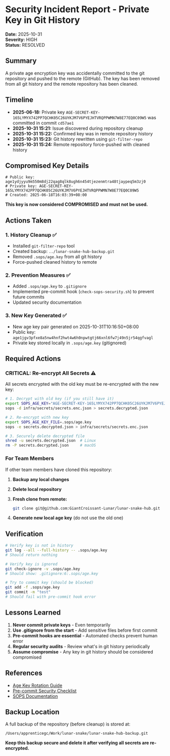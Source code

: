# Security Incident Report - Private Key in Git History

**Date:** 2025-10-31  
**Severity:** HIGH  
**Status:** RESOLVED

## Summary

A private age encryption key was accidentally committed to the git repository and pushed to the remote (GitHub). The key has been removed from all git history and the remote repository has been cleaned.

## Timeline

- **2025-06-18:** Private key `AGE-SECRET-KEY-165LYMYX742PP7QCHK05C26UYKJM7V6PYEJHTVRQPPWMN7W8E77EQ0C09W5` was committed in commit `cd57ae1`
- **2025-10-31 15:21:** Issue discovered during repository cleanup
- **2025-10-31 15:22:** Confirmed key was in remote repository history
- **2025-10-31 15:23:** Git history rewritten using `git-filter-repo`
- **2025-10-31 15:24:** Remote repository force-pushed with cleaned history

## Compromised Key Details

```
# Public key: age1ydjyyu9m550m8dj22qag8qlk8ugh6n454tjezenmtra48tjaypeq5m3zj0
# Private key: AGE-SECRET-KEY-165LYMYX742PP7QCHK05C26UYKJM7V6PYEJHTVRQPPWMN7W8E77EQ0C09W5
# Created: 2025-06-18T16:03:39+08:00
```

**This key is now considered COMPROMISED and must not be used.**

## Actions Taken

### 1. History Cleanup ✅

- Installed `git-filter-repo` tool
- Created backup: `../lunar-snake-hub-backup.git`
- Removed `.sops/age.key` from all git history
- Force-pushed cleaned history to remote

### 2. Prevention Measures ✅

- Added `.sops/age.key` to `.gitignore`
- Implemented pre-commit hook (`check-sops-security.sh`) to prevent future commits
- Updated security documentation

### 3. New Key Generated ✅

- New age key pair generated on 2025-10-31T10:16:50+08:00
- Public key: `age1jgv3pfxe8a5nw4hnf2hwt4w6h0npwtgtj66xnl6fw7j49n5jr54qgfvagl`
- Private key stored locally in `.sops/age.key` (gitignored)

## Required Actions

### CRITICAL: Re-encrypt All Secrets ⚠️

All secrets encrypted with the old key must be re-encrypted with the new key:

```bash
# 1. Decrypt with old key (if you still have it)
export SOPS_AGE_KEY="AGE-SECRET-KEY-165LYMYX742PP7QCHK05C26UYKJM7V6PYEJHTVRQPPWMN7W8E77EQ0C09W5"
sops -d infra/secrets/secrets.enc.json > secrets.decrypted.json

# 2. Re-encrypt with new key
export SOPS_AGE_KEY_FILE=.sops/age.key
sops -e secrets.decrypted.json > infra/secrets/secrets.enc.json

# 3. Securely delete decrypted file
shred -u secrets.decrypted.json  # Linux
rm -P secrets.decrypted.json     # macOS
```

### For Team Members

If other team members have cloned this repository:

1. **Backup any local changes**
2. **Delete local repository**
3. **Fresh clone from remote:**

   ```bash
   git clone git@github.com:GiantCroissant-Lunar/lunar-snake-hub.git
   ```

4. **Generate new local age key** (do not use the old one)

## Verification

```bash
# Verify key is not in history
git log --all --full-history -- .sops/age.key
# Should return nothing

# Verify key is ignored
git check-ignore -v .sops/age.key
# Should show: .gitignore:6:.sops/age.key

# Try to commit key (should be blocked)
git add -f .sops/age.key
git commit -m "test"
# Should fail with pre-commit hook error
```

## Lessons Learned

1. **Never commit private keys** - Even temporarily
2. **Use .gitignore from the start** - Add sensitive files before first commit
3. **Pre-commit hooks are essential** - Automated checks prevent human error
4. **Regular security audits** - Review what's in git history periodically
5. **Assume compromise** - Any key in git history should be considered compromised

## References

- [Age Key Rotation Guide](./AGE_KEY_ROTATION.md)
- [Pre-commit Security Checklist](./PRE_COMMIT_CHECKLIST.md)
- [SOPS Documentation](https://github.com/mozilla/sops)

## Backup Location

A full backup of the repository (before cleanup) is stored at:

```
/Users/apprenticegc/Work/lunar-snake/lunar-snake-hub-backup.git
```

**Keep this backup secure and delete it after verifying all secrets are re-encrypted.**
